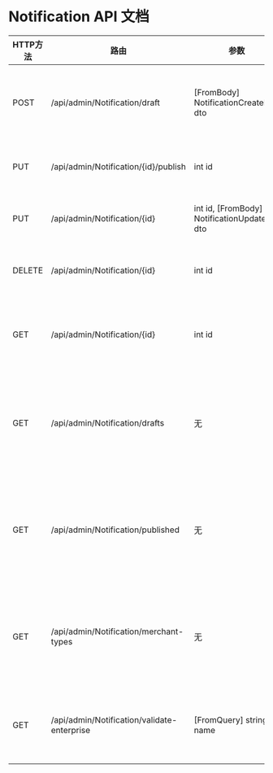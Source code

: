 # Notification API 文档

| HTTP方法 | 路由 | 参数 | 返回值 | 描述 |
|---------|------|------|--------|------|
| POST | /api/admin/Notification/draft | [FromBody] NotificationCreateDto dto | IActionResult | 创建通知草稿 |
| PUT | /api/admin/Notification/{id}/publish | int id | IActionResult | 发布通知 |
| PUT | /api/admin/Notification/{id} | int id, [FromBody] NotificationUpdateDto dto | IActionResult | 更新通知 |
| DELETE | /api/admin/Notification/{id} | int id | IActionResult | 删除通知 |
| GET | /api/admin/Notification/{id} | int id | IActionResult | 获取通知详情 |
| GET | /api/admin/Notification/drafts | 无 | IActionResult | 获取所有草稿通知 |
| GET | /api/admin/Notification/published | 无 | IActionResult | 获取所有已发布通知 |
| GET | /api/admin/Notification/merchant-types | 无 | IActionResult | 获取可用商户类型 |
| GET | /api/admin/Notification/validate-enterprise | [FromQuery] string name | IActionResult | 验证企业名称 |
